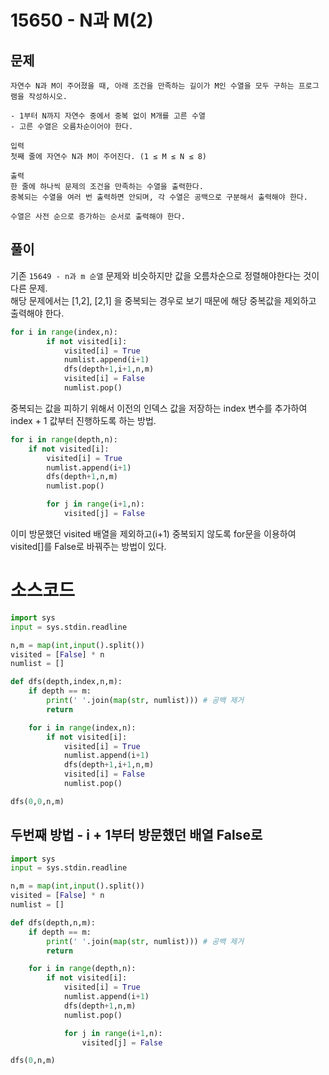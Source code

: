 # 15650 - N과 M(2)
## 문제
```
자연수 N과 M이 주어졌을 때, 아래 조건을 만족하는 길이가 M인 수열을 모두 구하는 프로그램을 작성하시오.

- 1부터 N까지 자연수 중에서 중복 없이 M개를 고른 수열
- 고른 수열은 오름차순이어야 한다.

입력
첫째 줄에 자연수 N과 M이 주어진다. (1 ≤ M ≤ N ≤ 8)

출력
한 줄에 하나씩 문제의 조건을 만족하는 수열을 출력한다. 
중복되는 수열을 여러 번 출력하면 안되며, 각 수열은 공백으로 구분해서 출력해야 한다.

수열은 사전 순으로 증가하는 순서로 출력해야 한다.
```

## 풀이
기존 ```15649 - n과 m 순열``` 문제와 비슷하지만 값을 오름차순으로 정렬해야한다는 것이 다른 문제.   
해당 문제에서는 [1,2], [2,1] 을 중복되는 경우로 보기 때문에 해당 중복값을 제외하고 출력해야 한다.

```py
for i in range(index,n):
        if not visited[i]:
            visited[i] = True
            numlist.append(i+1)
            dfs(depth+1,i+1,n,m)
            visited[i] = False
            numlist.pop()
```
중복되는 값을 피하기 위해서 이전의 인덱스 값을 저장하는 index 변수를 추가하여
index + 1 값부터 진행하도록 하는 방법.

```py
for i in range(depth,n):
    if not visited[i]:
        visited[i] = True
        numlist.append(i+1)
        dfs(depth+1,n,m)
        numlist.pop()

        for j in range(i+1,n):
            visited[j] = False
```
이미 방문했던 visited 배열을 제외하고(i+1) 중복되지 않도록 for문을 이용하여
visited[]를 False로 바꿔주는 방법이 있다.

# 소스코드
```py
import sys
input = sys.stdin.readline

n,m = map(int,input().split())
visited = [False] * n
numlist = []

def dfs(depth,index,n,m):
    if depth == m:
        print(' '.join(map(str, numlist))) # 공백 제거
        return

    for i in range(index,n):
        if not visited[i]:
            visited[i] = True
            numlist.append(i+1)
            dfs(depth+1,i+1,n,m)
            visited[i] = False
            numlist.pop()

dfs(0,0,n,m)
```

## 두번째 방법 - i + 1부터 방문했던 배열 False로
```py
import sys
input = sys.stdin.readline

n,m = map(int,input().split())
visited = [False] * n
numlist = []

def dfs(depth,n,m):
    if depth == m:
        print(' '.join(map(str, numlist))) # 공백 제거
        return

    for i in range(depth,n):
        if not visited[i]:
            visited[i] = True
            numlist.append(i+1)
            dfs(depth+1,n,m)
            numlist.pop()

            for j in range(i+1,n):
                visited[j] = False

dfs(0,n,m)
```